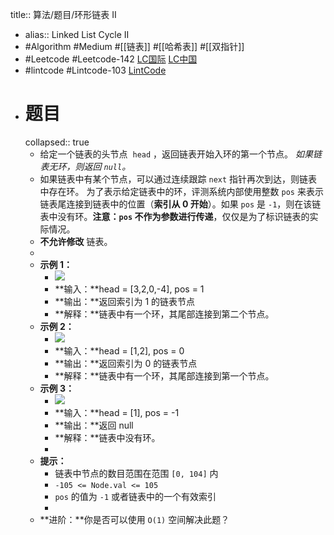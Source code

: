 title:: 算法/题目/环形链表 II

- alias:: Linked List Cycle II
- #Algorithm #Medium #[[链表]] #[[哈希表]] #[[双指针]]
- #Leetcode #Leetcode-142 [LC国际](https://leetcode.com/problems/linked-list-cycle-ii/) [LC中国](https://leetcode-cn.com/problems/linked-list-cycle-ii/)
- #lintcode #Lintcode-103 [LintCode](https://www.lintcode.com/problem/103/)
- # 题目
  collapsed:: true
	- 给定一个链表的头节点  `head` ，返回链表开始入环的第一个节点。 *如果链表无环，则返回 `null`。*
	- 如果链表中有某个节点，可以通过连续跟踪 `next` 指针再次到达，则链表中存在环。 为了表示给定链表中的环，评测系统内部使用整数 `pos` 来表示链表尾连接到链表中的位置（**索引从 0 开始**）。如果 `pos` 是 `-1`，则在该链表中没有环。**注意：`pos` 不作为参数进行传递**，仅仅是为了标识链表的实际情况。
	- **不允许修改** 链表。
	-
	- **示例 1：**
		- ![](https://assets.leetcode.com/uploads/2018/12/07/circularlinkedlist.png)
		- **输入：**head = [3,2,0,-4], pos = 1
		- **输出：**返回索引为 1 的链表节点
		- **解释：**链表中有一个环，其尾部连接到第二个节点。
	- **示例 2：**
		- ![](https://assets.leetcode-cn.com/aliyun-lc-upload/uploads/2018/12/07/circularlinkedlist_test2.png)
		- **输入：**head = [1,2], pos = 0
		- **输出：**返回索引为 0 的链表节点
		- **解释：**链表中有一个环，其尾部连接到第一个节点。
	- **示例 3：**
		- ![](https://assets.leetcode-cn.com/aliyun-lc-upload/uploads/2018/12/07/circularlinkedlist_test3.png)
		- **输入：**head = [1], pos = -1
		- **输出：**返回 null
		- **解释：**链表中没有环。
		-
	- **提示：**
		- 链表中节点的数目范围在范围 `[0, 104]` 内
		- `-105 <= Node.val <= 105`
		- `pos` 的值为 `-1` 或者链表中的一个有效索引
		-
	- **进阶：**你是否可以使用 `O(1)` 空间解决此题？